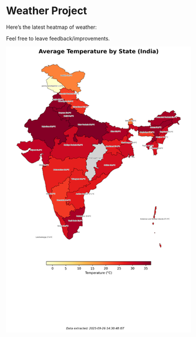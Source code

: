 # Weather Project

Here’s the latest heatmap of weather:

Feel free to leave feedback/improvements.

![India Heatmap](docs/assets/india_heatmap.png?v=D65642)
